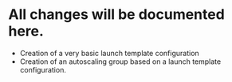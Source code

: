 # All changes will be documented here.

- Creation of a very basic launch template configuration
- Creation of an autoscaling group based on a launch template configuration.